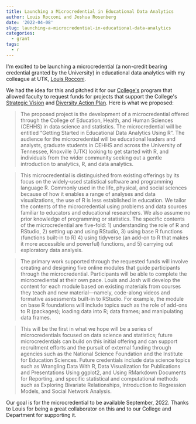 ```yaml
---
title: Launching a Microcredential in Educational Data Analytics
author: Louis Rocconi and Joshua Rosenberg
date: '2022-04-08'
slug: launching-a-microcredential-in-educational-data-analytics
categories:
  - grant
tags:
  - r
---
```


I'm excited to be launching a microcredential (a non-credit bearing credential granted by the University) in educational data analytics with my colleague at UTK, [Louis Rocconi](https://epc.utk.edu/people/louis-rocconi-phd/).

We had the idea for this and pitched it for our [College's](https://cehhs.utk.edu/) program that allowed faculty to request funds for projects that support the College's [Strategic Vision](https://cehhs.utk.edu/wp-content/uploads/sites/15/2021/04/CEHHS-Strategic-Vision.pdf) and [Diversity Action Plan](https://cehhs.utk.edu/diversity-action-plan/). Here is what we proposed:

> The proposed project is the development of a microcredential offered through the College of Education, Health, and Human Sciences  (CEHHS) in data science and statistics. The microcredential will be entitled “Getting Started in Educational Data Analytics Using R”. The audience for the microcredential will be educational leaders and analysts, graduate students in CEHHS and across the University of Tennessee, Knoxville (UTK) looking to get started with R, and individuals from the wider community seeking out a gentle introduction to analytics, R, and data analytics.

> This microcredential is distinguished from existing offerings by its focus on the widely-used statistical software and programming language R. Commonly used in the life, physical, and social sciences because of how it enables a range of analyses and data visualizations, the use of R is less established in education. We tailor the contents of the microcredential using problems and data sources familiar to educators and educational researchers. We also assume no prior knowledge of programming or statistics. The specific contents of the microcredential are five-fold: 1) understanding the role of R and RStudio, 2) setting up and using RStudio, 3) using base R functions (functions built-in to R) 4) using tidyverse (an add-on to R that makes it more accessible and powerful) functions, and 5) carrying out exploratory data analysis.

> The primary work supported through the requested funds will involve creating and designing five online modules that guide participants through the microcredential. Participants will be able to complete the microcrediental at their own pace. Louis and Josh will develop the content for each module based on existing materials from courses they teach and new material—namely, code-along videos and formative assessments built-in to RStudio. For example, the module on base R foundations will include topics such as the role of add-ons to R (packages); loading data into R; data frames; and manipulating data frames. 

> This will be the first in what we hope will be a series of microcredentials focused on data science and statistics; future microcredentials can build on this initial offering and can support recruitment efforts and the pursuit of external funding through agencies such as the National Science Foundation and the Institute for Education Sciences.  Future credentials include data science topics such as Wrangling Data With R, Data Visualization for Publications and Presentations Using ggplot2, and Using RMarkdown Documents for Reporting, and specific statistical and computational methods such as Exploring Bivariate Relationships, Introduction to Regression Models, and Social Network Analysis.

Our goal is for the microcredential to be available September, 2022. Thanks to Louis for being a great collaborator on this and to our College and Department for supporting it.